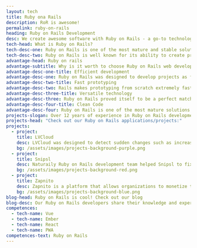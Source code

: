 ```yaml
---
layout: tech
title: Ruby ona Rails
description: RoR is awesome!
permalink: ruby-on-rails
heading: Ruby on Rails Development
desc: We create awesome software with Ruby on Rails - a go-to technology for startups and businesses that require the fastest development possible
tech-head: What is Ruby on Rails?
tech-desc-one: Ruby on Rails is one of the most mature and stable solutions on the market. Even though it was created over 10 years ago, Ruby on Rails still remains as one of the most popular technologies in web development.
tech-desc-two: Ruby on Rails is well known for its ability to create prototypes very fast due to its efficiency in development. That is the reason why for many startups Ruby on Rails is the first choice when it comes to choosing technological stack.
advantage-head: Ruby on rails
advantage-subtitle: Why is it worth to choose Ruby on Rails web development?
advantage-desc-one-title: Efficient development
advantage-desc-one: Ruby on Rails was designed to develop projects as fast as possible. The framework was designed to make developers follow certain standards, what saves you time on decision-making and allows new developers to easily pick up your project’s convection. All in all, Ruby on Rails developers can build a working MVP in a very short time, no kidding!
advantage-desc-two-title: Fast prototyping
advantage-desc-two: Rails makes prototyping from scratch extremely fast and easy. Hundreds of thousands of free libraries, so-called Ruby Gems, are available to you to get your project up and running in no time.
advantage-desc-three-title: Versatile technology
advantage-desc-three: Ruby on Rails proved itself to be a perfect match for many types of applications, it is extremely versatile. Airbnb, Twitch, Shopify, Github, Basecamp, Netflix, Hulu - completely different businesses, united by Ruby on Rails technology. All of them deal with extreme user number and traffic, so don’t worry, your Rails-based application will be very reliable and highly-performant.
advantage-desc-four-title: Clean Code
advantage-desc-four: Ruby on Rails is one of the most mature solutions you can find, it has an active community and great amount of resources. Code written in Ruby is praised by developers because of its clarity and simplicity. It makes working with it much smoother and faster what leads the project to be bug-free and delivered in no time.
projects-slogan: Over 12 years of experience in Ruby on Rails development. We guarantee our products are simply the best. But don’t take our word for it, see for yourself!
projects-head: "Check out our Ruby on Rails applications/projects:"
projects:
  - project:
    title: LVCloud
    desc: LVCloud was designed to detect sudden changes such as increased humidity or worn out cables so that engineers could be informed about a possible malfunction as soon as possible.
    bg: /assets/images/projects-background-purple.png
  - project:
    title: Snipsl
    desc: Naturaily Ruby on Rails development team helped Snipsl to fix and improve their product as well as develop new useful features utilizing newest technology. Snipsl turned to our team to help them build a better product for their loyal users and authors.
    bg: /assets/images/projects-background-red.png
  - project:
    title: Zapnito
    desc: Zapnito is a platform that allows organizations to monetize their professional expertise. In this case study, you will see how Naturaily improved it by helping in taking care of the service.
    bg: /assets/images/projects-background-blue.png
blog-head: Ruby on Rails is cool! Check out our blog
blog-desc: Our Ruby on Rails developers share their knowledge and experience on our blog.
competences:
  - tech-name: Vue
  - tech-name: Ember
  - tech-name: React
  - tech-name: PWA
competences-text: Ruby on Rails
---
```

